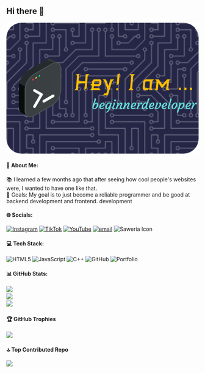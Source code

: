 ## Hi there 👋

![Header](./image/github-header-image.png)

#### 💫 About Me:
📚 I learned a few months ago that after seeing how cool people's websites were, I wanted to have one like that.<br>🎯 Goals: My goal is to just become a reliable programmer and be good at backend development and frontend. development


####  🌐 Socials:
[![Instagram](https://img.shields.io/badge/Instagram-%23E4405F.svg?logo=Instagram&logoColor=white)](https://instagram.com/arilhidayat_02) [![TikTok](https://img.shields.io/badge/TikTok-%23000000.svg?logo=TikTok&logoColor=white)](https://tiktok.com/@arilhidayat_02) [![YouTube](https://img.shields.io/badge/YouTube-%23FF0000.svg?logo=YouTube&logoColor=white)](https://youtube.com/@ArilHidayat_02) [![email](https://img.shields.io/badge/Email-D14836?logo=gmail&logoColor=white)](mailto:arilhidayat202@gmail.com) ![Saweria Icon](https://github.com/user-attachments/assets/b5bdd959-fd0f-4e4d-b4e7-fa1e4eeb9c36)

#### 💻 Tech Stack:
![HTML5](https://img.shields.io/badge/html5-%23E34F26.svg?style=plastic&logo=html5&logoColor=white) ![JavaScript](https://img.shields.io/badge/javascript-%23323330.svg?style=plastic&logo=javascript&logoColor=%23F7DF1E) ![C++](https://img.shields.io/badge/c++-%2300599C.svg?style=plastic&logo=c%2B%2B&logoColor=white) ![GitHub](https://img.shields.io/badge/github-%23121011.svg?style=plastic&logo=github&logoColor=white) ![Portfolio](https://img.shields.io/badge/Portfolio-%23000000.svg?style=plastic&logo=firefox&logoColor=#FF7139)

#### 📊 GitHub Stats:
![](https://github-readme-stats.vercel.app/api?username=ArilCode&theme=one_dark_pro&hide_border=false&include_all_commits=false&count_private=false)<br/>
![](https://nirzak-streak-stats.vercel.app/?user=ArilCode&theme=one_dark_pro&hide_border=false)<br/>
![](https://github-readme-stats.vercel.app/api/top-langs/?username=ArilCode&theme=one_dark_pro&hide_border=false&include_all_commits=false&count_private=false&layout=compact)

#### 🏆 GitHub Trophies
![](https://github-profile-trophy.vercel.app/?username=ArilCode&theme=radical&no-frame=false&no-bg=true&margin-w=4)

#### 🔝 Top Contributed Repo
![](https://github-contributor-stats.vercel.app/api?username=ArilCode&limit=5&theme=aura&combine_all_yearly_contributions=true)

<!-- Proudly created with GPRM ( https://gprm.itsvg.in ) -->

<!--
**ArilCode/ArilCode** is a ✨ _special_ ✨ repository because its `README.md` (this file) appears on your GitHub profile.

Here are some ideas to get you started:

- 🔭 I’m currently working on ...
- 🌱 I’m currently learning ...
- 👯 I’m looking to collaborate on ...
- 🤔 I’m looking for help with ...
- 💬 Ask me about ...
- 📫 How to reach me: ...
- 😄 Pronouns: ...
- ⚡ Fun fact: ...
-->
